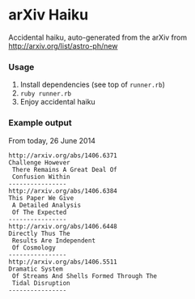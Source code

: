 arXiv Haiku
=====

Accidental haiku, auto-generated from the arXiv from http://arxiv.org/list/astro-ph/new

### Usage

1. Install dependencies (see top of `runner.rb`)
2. `ruby runner.rb`
3. Enjoy accidental haiku

### Example output

From today, 26 June 2014

```
http://arxiv.org/abs/1406.6371
Challenge However 
 There Remains A Great Deal Of 
 Confusion Within 
----------------
http://arxiv.org/abs/1406.6384
This Paper We Give 
 A Detailed Analysis 
 Of The Expected 
----------------
http://arxiv.org/abs/1406.6448
Directly Thus The 
 Results Are Independent 
 Of Cosmology 
----------------
http://arxiv.org/abs/1406.5511
Dramatic System 
 Of Streams And Shells Formed Through The 
 Tidal Disruption 
----------------
```

